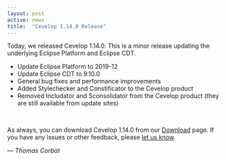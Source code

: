 ```yaml
---
layout: post
active: news
title:  "Cevelop 1.14.0 Release"
---
```


Today, we released Cevelop 1.14.0. This is a minor release updating the underlying Eclipse Platform and Eclipse CDT.

* Update Eclipse Platform to 2019-12
* Update Eclipse CDT to 9.10.0
* General bug fixes and performance improvements
* Added Stylechecker and Constificator to the Cevelop product
* Removed Includator and Sconsolidator from the Cevelop product (they are still available from update sites)

<br/>

As always, you can download Cevelop 1.14.0 from our [Download](/download) page. If you have any issues or other feedback, please [let us know](/contact).

<p class="pull-right">
  <em>&mdash; Thomas Corbat</em>
</p>
